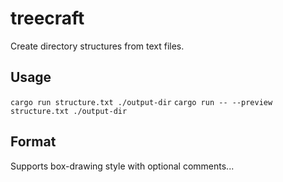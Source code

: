# treecraft

Create directory structures from text files.

## Usage
`cargo run structure.txt ./output-dir`
`cargo run -- --preview structure.txt ./output-dir`

## Format
Supports box-drawing style with optional comments...
